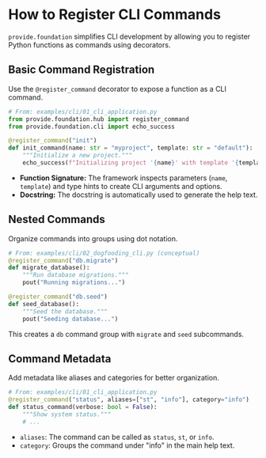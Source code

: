 # How to Register CLI Commands

`provide.foundation` simplifies CLI development by allowing you to register Python functions as commands using decorators.

## Basic Command Registration

Use the `@register_command` decorator to expose a function as a CLI command.

```python
# From: examples/cli/01_cli_application.py
from provide.foundation.hub import register_command
from provide.foundation.cli import echo_success

@register_command("init")
def init_command(name: str = "myproject", template: str = "default"):
    """Initialize a new project."""
    echo_success(f"Initializing project '{name}' with template '{template}'")
```
-   **Function Signature:** The framework inspects parameters (`name`, `template`) and type hints to create CLI arguments and options.
-   **Docstring:** The docstring is automatically used to generate the help text.

## Nested Commands

Organize commands into groups using dot notation.

```python
# From: examples/cli/02_dogfooding_cli.py (conceptual)
@register_command("db.migrate")
def migrate_database():
    """Run database migrations."""
    pout("Running migrations...")

@register_command("db.seed")
def seed_database():
    """Seed the database."""
    pout("Seeding database...")
```
This creates a `db` command group with `migrate` and `seed` subcommands.

## Command Metadata

Add metadata like aliases and categories for better organization.

```python
# From: examples/cli/01_cli_application.py
@register_command("status", aliases=["st", "info"], category="info")
def status_command(verbose: bool = False):
    """Show system status."""
    # ...
```
-   `aliases`: The command can be called as `status`, `st`, or `info`.
-   `category`: Groups the command under "info" in the main help text.
